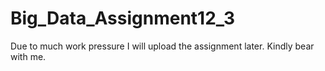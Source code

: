 # Big_Data_Assignment12_3
Due to much work pressure I will upload the assignment later. Kindly bear with me.
